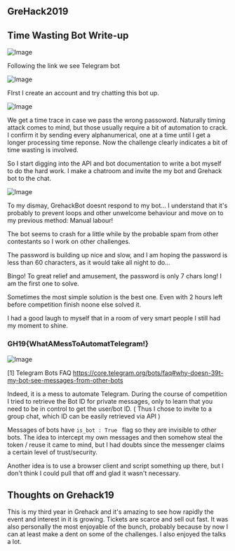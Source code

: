 ## GreHack2019

## Time Wasting Bot Write-up

![Image](https://eqqn.github.io/images/twb.png)

Following the link we see Telegram bot

![Image](https://eqqn.github.io/images/twb4.JPG)

FIrst I create an account and try chatting this bot up.

![Image](https://eqqn.github.io/images/twb1.png)

We get a time trace in case we pass the wrong passoword. Naturally timing attack comes to mind, 
but those usually require a bit of automation to crack. I confirm it by sending every alphanumerical, one at a time until I get a longer 
processing time reponse. Now the challenge clearly indicates a bit of time wasting is involved.

So I start digging into the API and bot documentation to write a bot myself to do the hard work.
I make a chatroom and invite the my bot and Grehack bot to the chat.

![Image](https://eqqn.github.io/images/twb2.png)

To my dismay, GrehackBot doesnt respond to my bot... I understand that it's probably to prevent loops and other unwelcome behaviour
and move on to my previous method: Manual labour! 

The bot seems to crash for a little while by the probable spam from other contestants so I work on other challenges. 

The password is building up nice and slow, and I am hoping the password is less than 60 characters, as it would take all night to do...

Bingo! To great relief and amusement, the password is only 7 chars long! I am the first one to solve.

Sometimes the most simple solution is the best one. Even with 2 hours left before competition finish noone else solved it.

I had a good laugh to myself that in a room of very smart people I still had my moment to shine.

### GH19{WhatAMessToAutomatTelegram!}

![Image](https://eqqn.github.io/images/twb3.png)

[1] Telegram Bots FAQ https://core.telegram.org/bots/faq#why-doesn-39t-my-bot-see-messages-from-other-bots

Indeed, it is a mess to automate Telegram. During the course of competition I tried to retrieve the Bot ID for private messages, only to learn that you need to be in control to get the user/bot ID. ( Thus I chose to invite to a group chat, which ID can be easily retrieved via API ) 

Messages of bots have `is_bot : True ` flag so they are invisible to other bots. The idea to intercept my own messages and then somehow steal the token / reuse it came to mind, but I had doubts since the messenger claims a certain level of trust/security.

Another idea is to use a browser client and script something up there, but I don't think I could pull that off and glad it wasn't necessary.

## Thoughts on Grehack19

This is my third year in Grehack and it's amazing to see how rapidly the event and interest in it is growing. Tickets are scarce and sell out fast. It was also personally the most enjoyable of the bunch, probably because by now I can at least make a dent on some of the challenges. I also enjoyed the talks a lot. 
